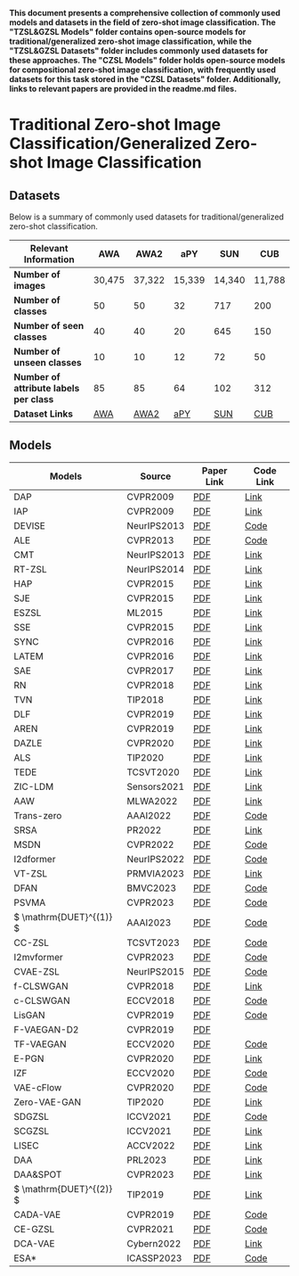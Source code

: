 **This document presents a comprehensive collection of commonly used models and datasets in the field of zero-shot image classification. The "TZSL&GZSL Models" folder contains open-source models for traditional/generalized zero-shot image classification, while the "TZSL&GZSL Datasets" folder includes commonly used datasets for these approaches. The "CZSL Models" folder holds open-source models for compositional zero-shot image classification, with frequently used datasets for this task stored in the "CZSL Datasets" folder. Additionally, links to relevant papers are provided in the readme.md files.**

# Traditional Zero-shot Image Classification/Generalized Zero-shot Image Classification


## Datasets
Below is a summary of commonly used datasets for traditional/generalized zero-shot classification.


| **Relevant Information**                             | **AWA** | **AWA2** | **aPY** | **SUN** | **CUB** |
|-------------------------------------------|---------|----------|---------|---------|---------|
| **Number of images**                      | 30,475  | 37,322   | 15,339  | 14,340  | 11,788  |
| **Number of classes**                     | 50      | 50       | 32      | 717     | 200     |
| **Number of seen classes**                | 40      | 40       | 20      | 645     | 150     |
| **Number of unseen classes**              | 10      | 10       | 12      | 72      | 50      |
| **Number of attribute labels per class**  | 85      | 85       | 64      | 102     | 312     |
| **Dataset Links**                         | [AWA](https://cvml.ist.ac.at/AwA/) | [AWA2](https://cvml.ist.ac.at/AwA/) | [aPY](https://vision.cs.uiuc.edu/attributes/) | [SUN](http://cs.brown.edu/~gmpatter/sunattributes.html) | [CUB](https://www.vision.caltech.edu/datasets/cub_200_2011/) |


## Models

| **Models**                | **Source**  | **Paper Link** | **Code Link** |
|---------------------------|-------------|-----------------|----------------|
| DAP                       | CVPR2009    |[PDF](https://ieeexplore.ieee.org/abstract/document/5206594)| [Link](#) |
| IAP                       | CVPR2009    | [PDF](https://ieeexplore.ieee.org/abstract/document/5206594)| [Link](#) |
| DEVISE                    | NeurIPS2013 | [PDF](https://proceedings.neurips.cc/paper/2013/hash/7cce53cf90577442771720a370c3c723-Abstract.html)  | [Code](https://github.com/middleyuan/DeViSE)      |
| ALE                       | CVPR2013    | [PDF](https://www.cv-foundation.org/openaccess/content_cvpr_2013/html/Akata_Label-Embedding_for_Attribute-Based_2013_CVPR_paper.html)      | [Code](https://github.com/cetinsamet/attribute-label-embedding)      |
| CMT                       | NeurIPS2013  |[PDF](https://proceedings.neurips.cc/paper/2013/hash/2d6cc4b2d139a53512fb8cbb3086ae2e-Abstract.html)      | [Link](#)      |
| RT-ZSL                    | NeurIPS2014 | [PDF]( https://proceedings.neurips.cc/paper/2014/hash/1f1baa5b8edac74eb4eaa329f14a0361-Abstract.html)| [Link](#)      |
| HAP                       | CVPR2015    | [PDF](https://www.cv-foundation.org/openaccess/content_cvpr_2015/html/Huang_Learning_Hypergraph-Regularized_Attribute_2015_CVPR_paper.html) | [Link](#)      |
| SJE                       | CVPR2015    | [PDF](https://openaccess.thecvf.com/content_cvpr_2015/html/Akata_Evaluation_of_Output_2015_CVPR_paper.html)       | [Link](#)      |
| ESZSL                     | ML2015      | [PDF](https://proceedings.mlr.press/v37/romera-paredes15.html)       | [Link](#)      |
| SSE                       | CVPR2015    | [PDF](https://www.cv-foundation.org/openaccess/content_iccv_2015/html/Zhang_Zero-Shot_Learning_via_ICCV_2015_paper.html)       | [Link](#)      |
| SYNC                      | CVPR2016    | [PDF](https://www.cv-foundation.org/openaccess/content_cvpr_2016/html/Changpinyo_Synthesized_Classifiers_for_CVPR_2016_paper.html)       | [Link](#)      |
| LATEM                     | CVPR2016    | [PDF](https://openaccess.thecvf.com/content_cvpr_2016/html/Xian_Latent_Embeddings_for_CVPR_2016_paper.html)       | [Link](#)      |
| SAE                       | CVPR2017    | [PDF](https://openaccess.thecvf.com/content_cvpr_2017/html/Kodirov_Semantic_Autoencoder_for_CVPR_2017_paper.html)       | [Link](#)      |
| RN                        | CVPR2018    | [PDF](https://openaccess.thecvf.com/content_cvpr_2018/html/Sung_Learning_to_Compare_CVPR_2018_paper.html)       | [Link](#)      |
| TVN                       | TIP2018     | [PDF](https://ieeexplore.ieee.org/abstract/document/8464092)       | [Link](#)      |
| DLF                       | CVPR2019    | [PDF](https://openaccess.thecvf.com/content_CVPR_2019/html/Tong_Hierarchical_Disentanglement_of_Discriminative_Latent_Features_for_Zero-Shot_Learning_CVPR_2019_paper.html)       | [Link](#)      |
| AREN                      | CVPR2019    | [PDF](https://openaccess.thecvf.com/content_CVPR_2019/html/Xie_Attentive_Region_Embedding_Network_for_Zero-Shot_Learning_CVPR_2019_paper.html)       | [Link](#)      |
| DAZLE                     | CVPR2020    | [PDF](https://openaccess.thecvf.com/content_CVPR_2020/html/Huynh_Fine-Grained_Generalized_Zero-Shot_Learning_via_Dense_Attribute-Based_Attention_CVPR_2020_paper.html) | [Link](#)      |
| ALS                       | TIP2020     | [PDF](https://ieeexplore.ieee.org/abstract/document/9068500)       | [Link](#)      |
| TEDE                      | TCSVT2020   | [PDF](https://ieeexplore.ieee.org/abstract/document/9051798)       | [Link](#)      |
| ZIC-LDM                   | Sensors2021  | [PDF](https://www.mdpi.com/1424-8220/21/9/3241)      | [Link](#)      |
| AAW                       | MLWA2022    | [PDF](https://www.sciencedirect.com/science/article/pii/S2666827022000160)       | [Link](#)      |
| Trans-zero                | AAAI2022    | [PDF](https://ojs.aaai.org/index.php/AAAI/article/view/19909)       | [Code](https://github.com/shiming-chen/TransZero)      |
| SRSA                      | PR2022      | [PDF](https://www.sciencedirect.com/science/article/abs/pii/S0031320321004180)       | [Link](#)      |
| MSDN                      | CVPR2022    | [PDF](https://openaccess.thecvf.com/content/CVPR2022/html/Chen_MSDN_Mutually_Semantic_Distillation_Network_for_Zero-Shot_Learning_CVPR_2022_paper.html)      | [Code](https://anonymous.4open.science/r/MSDN)      |
| I2dformer                 | NeurIPS2022  | [PDF](https://proceedings.neurips.cc/paper_files/paper/2022/hash/4fca3029c9ead4551937ed6987502e5f-Abstract-Conference.html)      | [Code](https://github.com/ferjad/I2DFormer)      |
| VT-ZSL                    | PRMVIA2023  | [PDF](https://ieeexplore.ieee.org/abstract/document/10145202)       | [Link](#)      |
| DFAN                      | BMVC2023    | [PDF](https://arxiv.org/abs/2309.13833)       | [Code](https://github.com/Sion1/DFAN)      |
| PSVMA                     | CVPR2023    | [PDF](https://openaccess.thecvf.com/content/CVPR2023/html/Liu_Progressive_Semantic-Visual_Mutual_Adaption_for_Generalized_Zero-Shot_Learning_CVPR_2023_paper.html)       | [Code](https://github.com/ManLiuCoder/PSVMA)      |
| $ \mathrm{DUET}^{(1)} $   | AAAI2023    | [PDF](https://ojs.aaai.org/index.php/AAAI/article/view/25114)       | [Code](https://github.com/zjukg/DUET)      |
| CC-ZSL                    | TCSVT2023   | [PDF](https://ieeexplore.ieee.org/document/10040702)       | [Code](https://github.com/KORIYN/CC-ZSL)      |
| I2mvformer                | CVPR2023    | [PDF](https://openaccess.thecvf.com/content/CVPR2023/html/Naeem_I2MVFormer_Large_Language_Model_Generated_Multi-View_Document_Supervision_for_Zero-Shot_CVPR_2023_paper.html)       | [Code](https://github.com/ferjad/I2DFormer) |
| CVAE-ZSL                  | NeurIPS2015 | [PDF](https://proceedings.neurips.cc/paper/2015/hash/8d55a249e6baa5c06772297520da2051-Abstract.html)       | [Code](https://github.com/ucals/cvae)      |
| f-CLSWGAN                   | CVPR2018    | [PDF](https://openaccess.thecvf.com/content_cvpr_2018/html/Xian_Feature_Generating_Networks_CVPR_2018_paper.html)       | [Link](#)      |
| c-CLSWGAN                   | ECCV2018    | [PDF](https://openaccess.thecvf.com/content_ECCV_2018/html/RAFAEL_FELIX_Multi-modal_Cycle-consistent_Generalized_ECCV_2018_paper.html)       | [Code](https://github.com/rfelixmg/frwgan-eccv18)      |
| LisGAN                    | CVPR2019    | [PDF](https://openaccess.thecvf.com/content_CVPR_2019/papers/Li_Leveraging_the_Invariant_Side_of_Generative_Zero-Shot_Learning_CVPR_2019_paper.pdf)       | [Code](https://github.com/lijin118/LisGAN)      |
| F-VAEGAN-D2                   | CVPR2019    | [PDF](https://openaccess.thecvf.com/content_CVPR_2019/papers/Xian_F-VAEGAN-D2_A_Feature_Generating_Framework_for_Any-Shot_Learning_CVPR_2019_paper.pdf)       |      |
| TF-VAEGAN                     | ECCV2020    | [PDF](https://link.springer.com/chapter/10.1007/978-3-030-58542-6_29)       | [Code](https://github.com/akshitac8/tfvaegan)      |
| E-PGN                     | CVPR2020    | [PDF](https://openaccess.thecvf.com/content_CVPR_2020/papers/Yu_Episode-Based_Prototype_Generating_Network_for_Zero-Shot_Learning_CVPR_2020_paper.pdf)       | [Link](#)      |
| IZF                       | ECCV2020    | [PDF](https://link.springer.com/chapter/10.1007/978-3-030-58517-4_36)       | [Code](https://github.com/miguelvalente/Invertible-Zero-Shot-Recognition-Flows)      |
| VAE-cFlow                 | CVPR2020    | [PDF](https://arxiv.org/pdf/2009.00303)       | [Code](https://github.com/guyuchao/VAE-cFlow-ZSL)      |
| Zero-VAE-GAN                   | TIP2020     | [PDF](https://ieeexplore.ieee.org/document/8957359)       | [Link](#)      |
| SDGZSL                    | ICCV2021    | [PDF](https://openaccess.thecvf.com/content/ICCV2021/papers/Chen_Semantics_Disentangling_for_Generalized_Zero-Shot_Learning_ICCV_2021_paper.pdf)       | [Code](https://github.com/uqzhichen/SDGZSL)      |
| SCGZSL                    | ICCV2021    | [PDF](https://openaccess.thecvf.com/content/ICCV2021W/CVAMD/html/Mahapatra_Medical_Image_Classification_Using_Generalized_Zero_Shot_Learning_ICCVW_2021_paper.html)       | [Link](#)      |
| LISEC                     | ACCV2022    | [PDF](https://openaccess.thecvf.com/content/ACCV2022/papers/Zhao_Learning_Internal_Semantics_with_Expanded_Categories_for_Generative_Zero-Shot_Learning_ACCV_2022_paper.pdf)       | [Link](#)      |
| DAA                       | PRL2023     | [PDF](https://www.sciencedirect.com/science/article/abs/pii/S0167865523000041)       | [Link](#)      |
| DAA&SPOT                  | CVPR2023    | [PDF](https://openaccess.thecvf.com/content/CVPR2023W/TCV/papers/Gowda_Synthetic_Sample_Selection_for_Generalized_Zero-Shot_Learning_CVPRW_2023_paper.pdf)       | [Link](#)      |
| $ \mathrm{DUET}^{(2)} $   | TIP2019     | [PDF](https://ieeexplore.ieee.org/document/8879688)       | [Link](#)      |
| CADA-VAE                    | CVPR2019    | [PDF](https://openaccess.thecvf.com/content_CVPR_2019/papers/Schonfeld_Generalized_Zero-_and_Few-Shot_Learning_via_Aligned_Variational_Autoencoders_CVPR_2019_paper.pdf)       | [Code](https://github.com/edgarschnfld/CADA-VAE-PyTorch)      |
| CE-GZSL                   | CVPR2021    | [PDF](https://arxiv.org/abs/2103.16173)       | [Code](https://github.com/Hanzy1996/CE-GZSL)      |
| DCA-VAE                     | Cybern2022  | [PDF](https://ieeexplore.ieee.org/document/9762888)       | [Link](#)      |
| ESA*                      | ICASSP2023  | [PDF](https://arxiv.org/abs/2303.09849)       | [Code](https://github.com/mrflogs/icassp23)      |
















